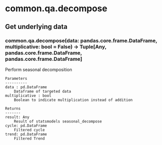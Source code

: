# common.qa.decompose

## Get underlying data 
### common.qa.decompose(data: pandas.core.frame.DataFrame, multiplicative: bool = False) -> Tuple[Any, pandas.core.frame.DataFrame, pandas.core.frame.DataFrame]

Perform seasonal decomposition

    Parameters
    ----------
    data : pd.DataFrame
        Dataframe of targeted data
    multiplicative : bool
        Boolean to indicate multiplication instead of addition

    Returns
    -------
    result: Any
        Result of statsmodels seasonal_decompose
    cycle: pd.DataFrame
        Filtered cycle
    trend: pd.DataFrame
        Filtered Trend
